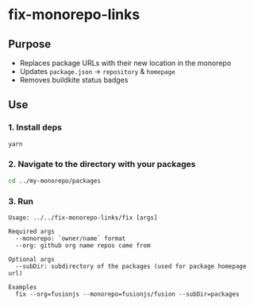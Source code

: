# fix-monorepo-links

## Purpose

- Replaces package URLs with their new location in the monorepo
- Updates `package.json` -> `repository` & `homepage`
- Removes buildkite status badges

## Use

### 1. Install deps

```sh
yarn
```

### 2. Navigate to the directory with your packages

```sh
cd ../my-monorepo/packages
```

### 3. Run

```
Usage: ../../fix-monorepo-links/fix [args]

Required args
  --monorepo: `owner/name` format
  --org: github org name repos came from

Optional args
  --subDir: subdirectory of the packages (used for package homepage url)

Examples
  fix --org=fusionjs --monorepo=fusionjs/fusion --subDir=packages
```
